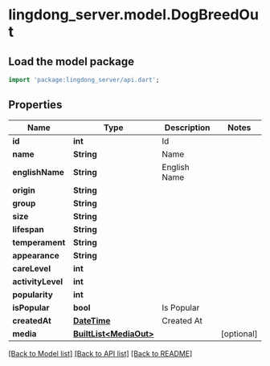 # lingdong_server.model.DogBreedOut

## Load the model package
```dart
import 'package:lingdong_server/api.dart';
```

## Properties
Name | Type | Description | Notes
------------ | ------------- | ------------- | -------------
**id** | **int** | Id | 
**name** | **String** | Name | 
**englishName** | **String** | English Name | 
**origin** | **String** |  | 
**group** | **String** |  | 
**size** | **String** |  | 
**lifespan** | **String** |  | 
**temperament** | **String** |  | 
**appearance** | **String** |  | 
**careLevel** | **int** |  | 
**activityLevel** | **int** |  | 
**popularity** | **int** |  | 
**isPopular** | **bool** | Is Popular | 
**createdAt** | [**DateTime**](DateTime.md) | Created At | 
**media** | [**BuiltList&lt;MediaOut&gt;**](MediaOut.md) |  | [optional] 

[[Back to Model list]](../README.md#documentation-for-models) [[Back to API list]](../README.md#documentation-for-api-endpoints) [[Back to README]](../README.md)


